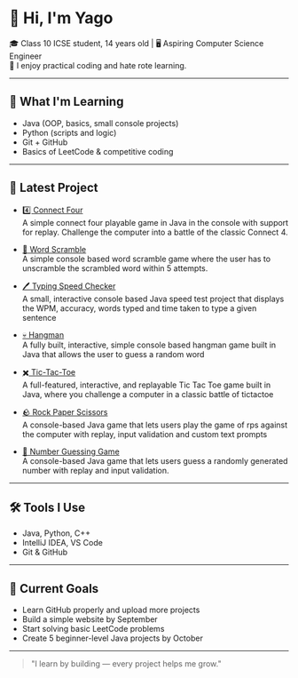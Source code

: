 # 👋 Hi, I'm Yago

🎓 Class 10 ICSE student, 14 years old | 🖥️ Aspiring Computer Science Engineer  
🧠 I enjoy practical coding and hate rote learning.  

---

## 🚀 What I'm Learning
- Java (OOP, basics, small console projects)
- Python (scripts and logic)
- Git + GitHub
- Basics of LeetCode & competitive coding

---

## 📂 Latest Project
- [4️⃣ Connect Four](https://github.com/yago-xd/connect-four)  
  A simple connect four playable game in Java in the console with support for replay. Challenge the computer into a battle of the classic Connect 4.

- [📕 Word Scramble](https://github.com/yago-xd/word-scramble)  
  A simple console based word scramble game where the user has to unscramble the scrambled word within 5 attempts.

- [🖊️ Typing Speed Checker](https://github.com/yago-xd/typing-speed)  
  A small, interactive console based Java speed test project that displays the WPM, accuracy, words typed and time taken to type a given sentence

- [💀 Hangman](https://github.com/yago-xd/hangman)  
  A fully built, interactive, simple console based hangman game built in Java that allows the user to guess a random word
  
- [✖️ Tic-Tac-Toe](https://github.com/yago-xd/tictactoe)  
  A full-featured, interactive, and replayable Tic Tac Toe game built in Java, where you challenge a computer in a classic battle of tictactoe
  
- [🪨 Rock Paper Scissors](https://github.com/yago-xd/rps-game)  
  A console-based Java game that lets users play the game of rps against the computer with replay, input validation and custom text prompts
  
- [🎯 Number Guessing Game](https://github.com/yago-xd/number-guessing)  
  A console-based Java game that lets users guess a randomly generated number with replay and input validation.

---

## 🛠️ Tools I Use
- Java, Python, C++
- IntelliJ IDEA, VS Code
- Git & GitHub

---

## 🌱 Current Goals
- Learn GitHub properly and upload more projects  
- Build a simple website by September  
- Start solving basic LeetCode problems  
- Create 5 beginner-level Java projects by October

---

> "I learn by building — every project helps me grow."  
